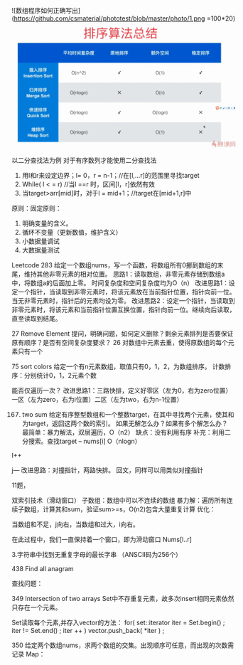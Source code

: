   


 
![数组程序如何正确写出](https://github.com/csmaterial/phototest/blob/master/photo/1.png =100*20)
![数组程序如何正确写出](https://github.com/csmaterial/phototest/blob/master/photo/2.png)


以二分查找法为例
对于有序数列才能使用二分查找法
1.	用l和r来设定边界；l= 0，r = n-1；//在[l,…r]的范围里寻找target
2.	While( l < = r) //当l ==r 时，区间[l，r]依然有效
3.	当target>arr[mid]时，对于l = mid+1；//target在[mid+1,r]中

原则：固定原则：

1.	明确变量的含义。
2.	循环不变量（更新数值，维护含义）
3.	小数据量调试
4.	大数据量测试

Leetcode 283
给定一个数组nums，写一个函数，将数组所有0挪到数组的末尾，维持其他非零元素的相对位置。
思路1：读取数组，非零元素存储到数组a中，将数组a的后面加上零。
时间复杂度和空间复杂度均为O（n）
改进思路1：设定一个指针，当读取到非零元素时，将该元素放在当前指针位置，指针向前一位。当无非零元素时，指针后的元素均设为零。
改进思路2：设定一个指针，当读取到非零元素时，将该元素和当前指针位置互换位置，指针向前一位。继续向后读取，直至读取到结尾。

27 Remove Element
提问，明确问题，如何定义删除？剩余元素排列是否要保证原有顺序？是否有空间复杂度要求？
26 对数组中元素去重，使得原数组的每个元素只有一个


75 sort colors 给定一个有n元素数组，取值只有0，1，2，为数组排序。
计数排序：分别统计0，1，2元素个数

能否仅遍历一次？
改进思路1：三路快排，定义好零区（左为0，右为zero位置）一区（左为zero，右为i位置）二区（左为two，右为n-1位置）


167. two sum
给定有序整型数组和一个整数target，在其中寻找两个元素，使其和为target，返回这两个数的索引。
如果无解怎么办？如果有多个解怎么办？
最简单：暴力解法，双层遍历，O（n2）
缺点：没有利用有序
补充：利用二分搜索。查找target – nums[i]  O（nlogn）
 
I++
 
j—
 改进思路：对撞指针，两路快排。
回文，同样可以用类似对撞指针

11题，


双索引技术（滑动窗口）
子数组：数组中可以不连续的数组
暴力解：遍历所有连续子数组，计算其和sum，验证sum>=s，O(n2)包含大量重复计算
优化：
 
当数组和不足，j向右，当数组和过大，i向右。

在此过程中，我们一直保持着一个窗口，即为滑动窗口
Nums[l..r]

3.字符串中找到无重复字母的最长字串
（ANSCII码为256个）

438 Find all anagram
 

 

查找问题：
 
 

349 Intersection of two arrays
Set中不存重复元素，故多次insert相同元素依然只存在一个元素。

Set读取每个元素,并存入vector的方法：
for( set<int>::iterator iter = Set.begin() ; iter != Set.end() ; iter ++ )
	vector.push_back( *iter ) ;

350 给定两个数组nums，求两个数组的交集。出现顺序可任意，而出现的次数需记录
Map：

